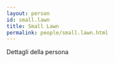 ```yaml
---
layout: person
id: small.lawn
title: Small Lawn
permalink: people/small.lawn.html
---
```


Dettagli della persona